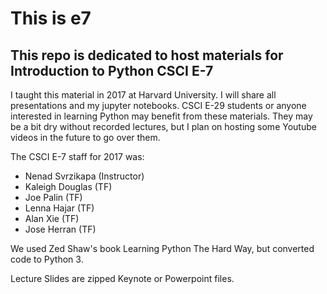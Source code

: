 # This is e7
## This repo is dedicated to host materials for Introduction to Python CSCI E-7

I taught this material in 2017 at Harvard University.
I will share all presentations and my jupyter notebooks.
CSCI E-29 students or anyone interested in learning Python may benefit from these materials.
They may be a bit dry without recorded lectures, but I plan on hosting some Youtube videos in the future to go over them.

The CSCI E-7 staff for 2017 was:

* Nenad Svrzikapa (Instructor)
* Kaleigh Douglas (TF)
* Joe Palin (TF)
* Lenna Hajar (TF)
* Alan Xie (TF)
* Jose Herran (TF)

We used Zed Shaw's book Learning Python The Hard Way, but converted code to Python 3.

Lecture Slides are zipped Keynote or Powerpoint files.
